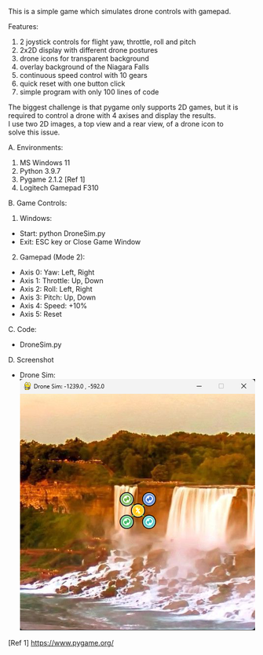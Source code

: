 This is a simple game which simulates drone controls with gamepad. 

Features:
1. 2 joystick controls for flight yaw, throttle, roll and pitch  
2. 2x2D display with different drone postures   
3. drone icons for transparent background  
4. overlay background of the Niagara Falls  
5. continuous speed control with 10 gears  
6. quick reset with one button click  
7. simple program with only 100 lines of code  

The biggest challenge is that pygame only supports 2D games, but it is  
required to control a drone with 4 axises and display the results.  
I use two 2D images, a top view and a rear view, of a drone icon to  
solve this issue.   

A. Environments:  
1. MS Windows 11  
2. Python 3.9.7  
3. Pygame 2.1.2 [Ref 1]  
4. Logitech Gamepad F310  

B. Game Controls:

1. Windows:
- Start: python DroneSim.py
- Exit: ESC key or Close Game Window

2. Gamepad (Mode 2):  
- Axis 0: Yaw: Left, Right  
- Axis 1: Throttle: Up, Down  
- Axis 2: Roll: Left, Right  
- Axis 3: Pitch: Up, Down  
- Axis 4: Speed: +10%  
- Axis 5: Reset

C. Code:  
- DroneSim.py  

D. Screenshot  
- Drone Sim:  
![DroneSit](dronesim.png)  


[Ref 1] https://www.pygame.org/    

